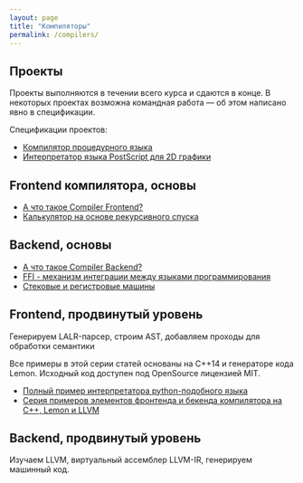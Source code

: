 ```yaml
---
layout: page
title: "Компиляторы"
permalink: /compilers/
---
```


## Проекты

Проекты выполняются в течении всего курса и сдаются в конце. В некоторых проектах возможна командная работа &mdash; об этом написано явно в спецификации.

Спецификации проектов:

- [Компилятор процедурного языка](/compilers/project_compiler.html)
- [Интерпретатор языка PostScript для 2D графики](/compilers/project_postscript.html)

## Frontend компилятора, основы

- [А что такое Compiler Frontend?](/compilers/what_is_frontend.html)
- [Калькулятор на основе рекурсивного спуска](/compilers/simple_recursive_parser.html)

## Backend, основы

- [А что такое Compiler Backend?](/compilers/what_is_backend.html)
- [FFI - механизм интеграции между языками программирования](/compilers/backend_ffi.html)
- [Стековые и регистровые машины](stack_and_register.html)

## Frontend, продвинутый уровень

Генерируем LALR-парсер, строим AST, добавляем проходы для обработки семантики

Все примеры в этой серии статей основаны на C++14 и генераторе кода Lemon. Исходный код доступен под OpenSource лицензией MIT.

- [Полный пример интерпретатора python-подобного языка](https://github.com/sergey-shambir/pythonish-interpreter/tree/master/src)
- [Серия примеров элементов фронтенда и бекенда компилятора на C++, Lemon и LLVM](https://github.com/ps-group/compiler-theory-samples)

## Backend, продвинутый уровень

Изучаем LLVM, виртуальный ассемблер LLVM-IR, генерируем машинный код.
